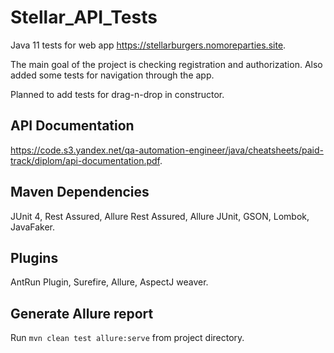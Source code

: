 # Stellar_API_Tests

Java 11 tests for web app https://stellarburgers.nomoreparties.site.

The main goal of the project is checking registration and authorization. Also added some tests for navigation through the app.

Planned to add tests for drag-n-drop in constructor.

## API Documentation
https://code.s3.yandex.net/qa-automation-engineer/java/cheatsheets/paid-track/diplom/api-documentation.pdf.

## Maven Dependencies
JUnit 4, Rest Assured, Allure Rest Assured, Allure JUnit, GSON, Lombok, JavaFaker.

## Plugins
AntRun Plugin, Surefire, Allure, AspectJ weaver.

## Generate Allure report
Run `mvn clean test allure:serve` from project directory.
